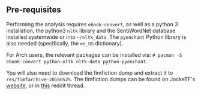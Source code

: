 Pre-requisites
------

Performing the analysis requires `ebook-convert`, as well as a python 3
installation, the python3 `nltk` library and the SentiWordNet database
installed systemwide or into `~/nltk_data`.
The `pyenchant` Python library is also needed (specifically, the `en_US` dictionary).

For Arch users, the relevant packages can be installed via:
`# pacman -S ebook-convert python-nltk nltk-data python-pyenchant`.

You will also need to download the fimfiction dump and extract it to `res/fimfarchive-20160525`.
The fimfiction dumps can be found on JockeTF's
[website](http://jocketf.se/files/fimfarchive/), or in
[this]([https://www.reddit.com/r/mylittlepony/comments/4l5o3p/fimfarchive_20160525_released_all_stories_on/)
reddit thread.
